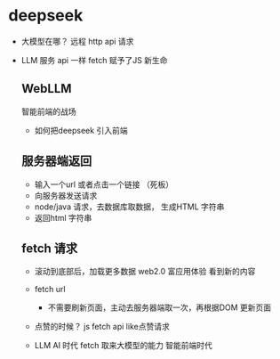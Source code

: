 # deepseek
- 大模型在哪？
 远程
 http api 请求
- LLM 服务
  api 一样
  fetch 赋予了JS 新生命 

  ## WebLLM
  智能前端的战场
  - 如何把deepseek 引入前端

  ## 服务器端返回
  - 输入一个url 或者点击一个链接 （死板）
  - 向服务器发送请求 
  - node/java 请求，去数据库取数据， 生成HTML 字符串
  - 返回html 字符串 
 

   ## fetch 请求
   - 滚动到底部后，加载更多数据 web2.0 富应用体验
     看到新的内容
   - fetch url 
     - 不需要刷新页面，主动去服务器端取一次，再根据DOM 更新页面
   - 点赞的时候？
     js fetch api like点赞请求

   - LLM AI 时代
     fetch 取来大模型的能力 智能前端时代
